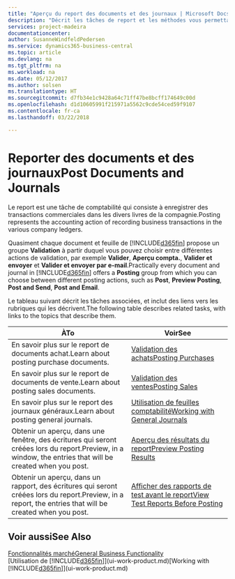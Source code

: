 ```yaml
---
title: "Aperçu du report des documents et des journaux | Microsoft Docs"
description: "Décrit les tâches de report et les méthodes vous permettant de reporter des documents et des journaux."
services: project-madeira
documentationcenter: 
author: SusanneWindfeldPedersen
ms.service: dynamics365-business-central
ms.topic: article
ms.devlang: na
ms.tgt_pltfrm: na
ms.workload: na
ms.date: 05/12/2017
ms.author: solsen
ms.translationtype: HT
ms.sourcegitcommit: d7fb34e1c9428a64c71ff47be8bcff174649c00d
ms.openlocfilehash: d1d10605991f215971a5562c9cde54ced59f9107
ms.contentlocale: fr-ca
ms.lasthandoff: 03/22/2018

---
```

# <a name="post-documents-and-journals"></a><span data-ttu-id="71bcf-103">Reporter des documents et des journaux</span><span class="sxs-lookup"><span data-stu-id="71bcf-103">Post Documents and Journals</span></span>
<span data-ttu-id="71bcf-104">Le report est une tâche de comptabilité qui consiste à enregistrer des transactions commerciales dans les divers livres de la compagnie.</span><span class="sxs-lookup"><span data-stu-id="71bcf-104">Posting represents the accounting action of recording business transactions in the various company ledgers.</span></span>

<span data-ttu-id="71bcf-105">Quasiment chaque document et feuille de [!INCLUDE[d365fin](includes/d365fin_md.md)] propose un groupe **Validation** à partir duquel vous pouvez choisir entre différentes actions de validation, par exemple **Valider**, **Aperçu compta.**, **Valider et envoyer** et **Valider et envoyer par e-mail**.</span><span class="sxs-lookup"><span data-stu-id="71bcf-105">Practically every document and journal in [!INCLUDE[d365fin](includes/d365fin_md.md)] offers a **Posting** group from which you can choose between different posting actions, such as **Post**, **Preview Posting**, **Post and Send**, **Post and Email**.</span></span>

<span data-ttu-id="71bcf-106">Le tableau suivant décrit les tâches associées, et inclut des liens vers les rubriques qui les décrivent.</span><span class="sxs-lookup"><span data-stu-id="71bcf-106">The following table describes related tasks, with links to the topics that describe them.</span></span>

| <span data-ttu-id="71bcf-107">À</span><span class="sxs-lookup"><span data-stu-id="71bcf-107">To</span></span> | <span data-ttu-id="71bcf-108">Voir</span><span class="sxs-lookup"><span data-stu-id="71bcf-108">See</span></span> |
| --- | --- |
| <span data-ttu-id="71bcf-109">En savoir plus sur le report de documents achat.</span><span class="sxs-lookup"><span data-stu-id="71bcf-109">Learn about posting purchase documents.</span></span> |[<span data-ttu-id="71bcf-110">Validation des achats</span><span class="sxs-lookup"><span data-stu-id="71bcf-110">Posting Purchases</span></span>](ui-post-purchases.md) |
| <span data-ttu-id="71bcf-111">En savoir plus sur le report de documents de vente.</span><span class="sxs-lookup"><span data-stu-id="71bcf-111">Learn about posting sales documents.</span></span> |[<span data-ttu-id="71bcf-112">Validation des ventes</span><span class="sxs-lookup"><span data-stu-id="71bcf-112">Posting Sales</span></span>](ui-post-sales.md) |
| <span data-ttu-id="71bcf-113">En savoir plus sur le report des journaux généraux.</span><span class="sxs-lookup"><span data-stu-id="71bcf-113">Learn about posting general journals.</span></span> |[<span data-ttu-id="71bcf-114">Utilisation de feuilles comptabilité</span><span class="sxs-lookup"><span data-stu-id="71bcf-114">Working with General Journals</span></span>](ui-work-general-journals.md) |
| <span data-ttu-id="71bcf-115">Obtenir un aperçu, dans une fenêtre, des écritures qui seront créées lors du report.</span><span class="sxs-lookup"><span data-stu-id="71bcf-115">Preview, in a window, the entries that will be created when you post.</span></span> |[<span data-ttu-id="71bcf-116">Aperçu des résultats du report</span><span class="sxs-lookup"><span data-stu-id="71bcf-116">Preview Posting Results</span></span>](ui-how-preview-post-results.md) |
| <span data-ttu-id="71bcf-117">Obtenir un aperçu, dans un rapport, des écritures qui seront créées lors du report.</span><span class="sxs-lookup"><span data-stu-id="71bcf-117">Preview, in a report, the entries that will be created when you post.</span></span> |[<span data-ttu-id="71bcf-118">Afficher des rapports de test avant le report</span><span class="sxs-lookup"><span data-stu-id="71bcf-118">View Test Reports Before Posting</span></span>](ui-how-view-test-reports-posting.md) |

## <a name="see-also"></a><span data-ttu-id="71bcf-119">Voir aussi</span><span class="sxs-lookup"><span data-stu-id="71bcf-119">See Also</span></span>
[<span data-ttu-id="71bcf-120">Fonctionnalités marché</span><span class="sxs-lookup"><span data-stu-id="71bcf-120">General Business Functionality</span></span>](ui-across-business-areas.md)  
<span data-ttu-id="71bcf-121">[Utilisation de [!INCLUDE[d365fin](includes/d365fin_md.md)]](ui-work-product.md)</span><span class="sxs-lookup"><span data-stu-id="71bcf-121">[Working with [!INCLUDE[d365fin](includes/d365fin_md.md)]](ui-work-product.md)</span></span>


